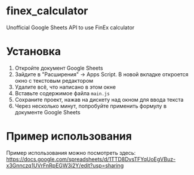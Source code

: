 # finex_calculator
Unofficial Google Sheets API to use FinEx calculator

# Установка
1. Откройте документ Google Sheets
2. Зайдите в "Расширения" -> Apps Script. В новой вкладке откроется окно с текстовым редактором
3. Удалите всё, что написано в этом окне
4. Вставьте содержимое файла ```main.js```
5. Сохраните проект, нажав на дискету над окном для ввода текста
6. Через несколько минут, попробуйте применить формулу в документе Google Sheets

# Пример использования
Пример использования можно посмотреть здесь: https://docs.google.com/spreadsheets/d/1TTD8DvsTFYqUoEgVBuz-x3Gnnczq1UVrFnRpEGW3i2Y/edit?usp=sharing